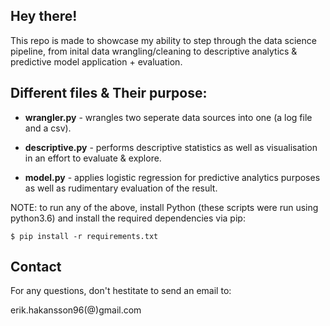 ## Hey there!

This repo is made to showcase my ability to step through the data science pipeline, from inital data wrangling/cleaning to
descriptive analytics & predictive model application + evaluation.


## Different files & Their purpose:

- <b>wrangler.py</b>  - wrangles two seperate data sources into one (a log file and a csv).

- <b>descriptive.py</b>  - performs descriptive statistics as well as visualisation in an effort to evaluate & explore.

- <b>model.py</b> - applies logistic regression for predictive analytics purposes as well as rudimentary evaluation of the result.

NOTE: to run any of the above, install Python (these scripts were run using python3.6) and install the required dependencies via pip:
	
	
	$ pip install -r requirements.txt


## Contact

For any questions, don't hestitate to send an email to:

erik.hakansson96(@)gmail.com
